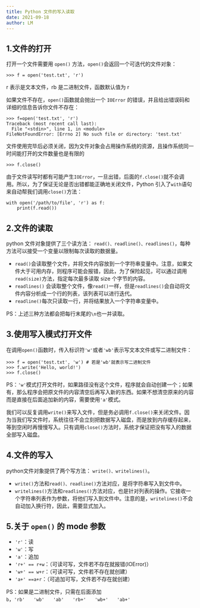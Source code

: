 ```yaml
---
title: Python 文件的写入读取
date: 2021-09-18
author: LM
---
```


## 1.文件的打开

打开一个文件需要用 `open()` 方法，`open()`会返回一个可迭代的文件对象：

```
>>> f = open('test.txt', 'r')
```

r 表示是文本文件，rb 是二进制文件，函数默认值为 r

如果文件不存在，`open()`函数就会抛出一个 `IOError` 的错误，并且给出错误码和详细的信息告诉你文件不存在：

```
>>> f=open('test.txt', 'r')
Traceback (most recent call last):
  File "<stdin>", line 1, in <module>
FileNotFoundError: [Errno 2] No such file or directory: 'test.txt'
```

文件使用完毕后必须关闭，因为文件对象会占用操作系统的资源，且操作系统同一时间能打开的文件数量也是有限的

```
>>> f.close()
```

由于文件读写时都有可能产生`IOError`，一旦出错，后面的`f.close()`就不会调用。所以，为了保证无论是否出错都能正确地关闭文件，Python 引入了`with`语句来自动帮我们调用`close()`方法：

```
with open('/path/to/file', 'r') as f:
    print(f.read())
```

## 2.文件的读取

python 文件对象提供了三个读方法： `read()、readline()、readlines()`，每种方法可以接受一个变量以限制每次读取的数据量。

- `read()`会读取整个文件，并将文件内容放到一个字符串变量中。注意，如果文件大于可用内存，则程序可能会报错，因此，为了保险起见，可以通过调用`read(size)`方法，指定每次最多读取 size 个字节的内容。
- `readlines()` 会读取整个文件，像`read()`一样，但是`readlines()`会自动将文件内容分析成一个行的列表，该列表可以进行迭代。
- `readline()`每次只读取一行，并将结果放入一个字符串变量中。

PS：上述三种方法都会把每行末尾的`\n`也一并读取。

## 3.使用写入模式打开文件

在调用`open()`函数时，传入标识符`'w'`或者`'wb'`表示写文本文件或写二进制文件：

```
>>> f = open('test.txt', 'w') # 若是'wb'就表示写二进制文件
>>> f.write('Hello, world!')
>>> f.close()
```

PS：`'w'`模式打开文件时，如果路径没有这个文件，程序就会自动创建一个；如果有，那么程序会把原文件的内容清空后再写入新的东西。如果不想清空原来的内容而是直接在后面追加新的内容，需要使用`'a'`模式。

我们可以反复调用`write()`来写入文件，但是务必调用`f.close()`来关闭文件。因为当我们写文件时，系统往往不会立刻把数据写入磁盘，而是放到内存缓存起来，等到空闲时再慢慢写入。只有调用`close()`方法时，系统才保证把没有写入的数据全部写入磁盘。

## 4.文件的写入

python文件对象提供了两个写方法： `write()、writelines()`。

- `write()`方法和`read()、readline()`方法对应，是将字符串写入到文件中。
- `writelines()`方法和`readlines()`方法对应，也是针对列表的操作。它接收一个字符串列表作为参数，将他们写入到文件中。注意的是，`writelines()`不会自动加入换行符，因此，需要显式加入。

## 5.关于 `open()` 的 mode 参数

- `'r'`：读
- `'w'`：写
- `'a'`：追加
- `'r+' == r+w`：（可读可写，文件若不存在就报错(IOError)）
- `'w+' == w+r`：（可读可写，文件若不存在就创建）
- `'a+' ==a+r`：（可追加可写，文件若不存在就创建）

PS：如果是二进制文件，只需在后面添加`b`，`'rb'　　'wb'　　'ab'　　'rb+'　　'wb+'　　'ab+'`
